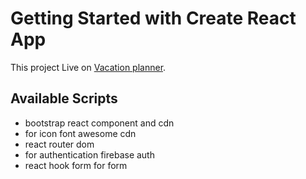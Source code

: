 # Getting Started with Create React App

This project Live on [Vacation planner](https://vacation-planner-916b4.web.app/).

## Available Scripts

- bootstrap react component and cdn
- for icon font awesome cdn
- react router dom 
- for authentication firebase auth
- react hook form for form 
